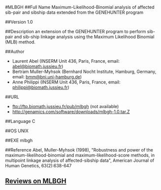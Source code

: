#MLBGH
##Full Name
Maximum-Likelihood-Binomial analysis of affected sib-pair and sibship data extended from the GENEHUNTER program

##Version
1.0

##Description
an extension of the GENEHUNTER program to perform sib-pair and sib-ship linkage analysis using the Maximum Likelihood Binomial (MLB) method.

##Author
* Laurent Abel (INSERM Unit 436, Paris, France, email: abel@biomath.jussieu.fr)
* Bertram Muller-Myhsok (Bernhard Nocht Institute, Hamburg, Germany, email: bmm@bni.uni-hamburg.de)
* Anne Philippi (INSERM Unit 436, Paris, France, email: philippi@biomath.jussieu.fr)

##URL
* ftp://ftp.biomath.jussieu.fr/pub/mlbgh (not available)
* http://genamics.com/software/downloads/mlbgh-1.0.tar.Z

##Language
C

##OS
UNIX

##EXE
mlbgh

##Reference
Abel, Muller-Myhsok (1998), "Robustness and power of the maximum-likelihood-binomial and maximum-likelihood-score methods, in multipoint linkage analysis of affected-sibship data", American Journal of Human Genetics, 63(2):638-647


## [Reviews on MLBGH](https://github.com/gaow/genetic-analysis-software/issues/341)